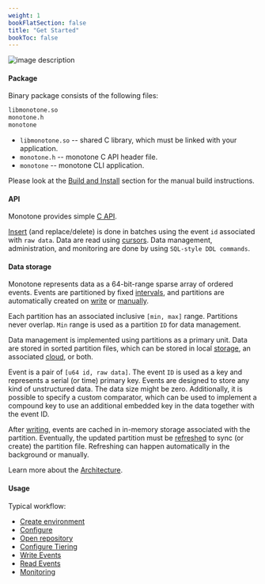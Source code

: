 ```yaml
---
weight: 1
bookFlatSection: false
title: "Get Started"
bookToc: false
---
```


![image description](/docs/logo.png)

#### Package

Binary package consists of the following files:

```sh
libmonotone.so
monotone.h
monotone
```

* `libmonotone.so` -- shared C library, which must be linked with your application.
* `monotone.h` -- monotone C API header file.
* `monotone` -- monotone CLI application.

Please look at the [Build and Install](/docs/tutorial/build/) section for the manual build instructions.

#### API

Monotone provides simple [C API](/docs/api/).

[Insert](/docs/tutorial/write_events/) (and replace/delete) is done in batches using the event `id` associated with `raw data`.
Data are read using [cursors](/docs/tutorial/read_events/).
Data management, administration, and monitoring are done by using `SQL-style DDL commands`.

#### Data storage

Monotone represents data as a 64-bit-range sparse array of ordered events.
Events are partitioned by fixed [intervals](/docs/tutorial/configuration/), and partitions are automatically created
on [write](/docs/tutorial/write_events/) or [manually](/docs/data/create).

Each partition has an associated inclusive `[min, max]` range.
Partitions never overlap. `Min` range is used as a partition `ID` for data management.

Data management is implemented using partitions as a primary unit.
Data are stored in sorted partition files, which can be stored in local [storage](/docs/storage/create_storage/), an associated [cloud](/docs/cloud/create_cloud/), or both.

Event is a pair of `[u64 id, raw data]`. The event `ID` is used as a key and represents a serial (or time) primary key.
Events are designed to store any kind of unstructured data.
The data size might be zero.
Additionally, it is possible to specify a custom comparator, which can be used to implement a compound key
to use an additional embedded key in the data together with the event ID.

After [writing](/docs/tutorial/write_events/), events are cached in in-memory storage associated with the partition.
Eventually, the updated partition must be [refreshed](/docs/data/refresh) to sync (or create) the partition file.
Refreshing can happen automatically in the background or manually.

Learn more about the [Architecture](/docs/architecture/).

#### Usage

Typical workflow:

- [Create environment](/docs/tutorial/create_environment/)
- [Configure](/docs/tutorial/configuration/)
- [Open repository](/docs/tutorial/open_repository/)
- [Configure Tiering](/docs/tutorial/data_management/)
- [Write Events](/docs/tutorial/write_events/)
- [Read Events](/docs/tutorial/read_events/)
- [Monitoring](/docs/tutorial/monitoring/)
